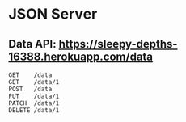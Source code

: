# JSON Server

## Data API: https://sleepy-depths-16388.herokuapp.com/data


```
GET    /data
GET    /data/1
POST   /data
PUT    /data/1
PATCH  /data/1
DELETE /data/1

```

